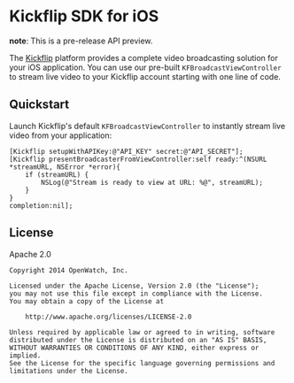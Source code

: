 # Kickflip SDK for iOS

**note**: This is a pre-release API preview.

The [Kickflip](http://kickflip.io) platform provides a complete video broadcasting solution for your iOS application. You can use our pre-built `KFBroadcastViewController` to stream live video to your Kickflip account starting with one line of code.

## Quickstart

Launch Kickflip's default `KFBroadcastViewController` to instantly stream live video from your application:

```objc
[Kickflip setupWithAPIKey:@"API_KEY" secret:@"API_SECRET"];
[Kickflip presentBroadcasterFromViewController:self ready:^(NSURL *streamURL, NSError *error){ 
    if (streamURL) {
    	NSLog(@"Stream is ready to view at URL: %@", streamURL);
    }
} 
completion:nil];
```
	
	
## License

Apache 2.0

	Copyright 2014 OpenWatch, Inc.
	
	Licensed under the Apache License, Version 2.0 (the "License");
	you may not use this file except in compliance with the License.
	You may obtain a copy of the License at
	
	    http://www.apache.org/licenses/LICENSE-2.0
	
	Unless required by applicable law or agreed to in writing, software
	distributed under the License is distributed on an "AS IS" BASIS,
	WITHOUT WARRANTIES OR CONDITIONS OF ANY KIND, either express or implied.
	See the License for the specific language governing permissions and
	limitations under the License.